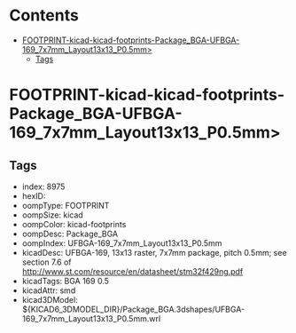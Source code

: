 



Contents
========

* [FOOTPRINT-kicad-kicad-footprints-Package_BGA-UFBGA-169_7x7mm_Layout13x13_P0.5mm>](#footprint-kicad-kicad-footprints-package_bga-ufbga-169_7x7mm_layout13x13_p05mm)
	* [Tags](#tags)

# FOOTPRINT-kicad-kicad-footprints-Package_BGA-UFBGA-169_7x7mm_Layout13x13_P0.5mm>

## Tags

- index: 8975
- hexID: 
- oompType: FOOTPRINT
- oompSize: kicad
- oompColor: kicad-footprints
- oompDesc: Package_BGA
- oompIndex: UFBGA-169_7x7mm_Layout13x13_P0.5mm
- kicadDesc: UFBGA-169, 13x13 raster, 7x7mm package, pitch 0.5mm; see section 7.6 of http://www.st.com/resource/en/datasheet/stm32f429ng.pdf
- kicadTags: BGA 169 0.5
- kicadAttr: smd
- kicad3DModel: ${KICAD6_3DMODEL_DIR}/Package_BGA.3dshapes/UFBGA-169_7x7mm_Layout13x13_P0.5mm.wrl

